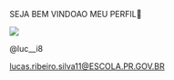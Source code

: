 SEJA BEM VINDOAO MEU PERFIL🖤

![](https://media.tenor.com/gtaU7UKzcFcAAAAM/dancing-smile.gif)

@luc__i8

lucas.ribeiro.silva11@ESCOLA.PR.GOV.BR
